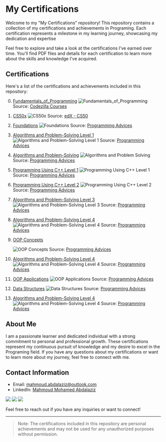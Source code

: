 # My Certifications

Welcome to my "My Certifications" repository! This repository contains a collection of my certifications and achievements in Programing. Each certification represents a milestone in my learning journey, showcasing my dedication and expertise

Feel free to explore and take a look at the certifications I've earned over time. You'll find PDF files and details for each certification to learn more about the skills and knowledge I've acquired.

## Certifications

Here's a list of the certifications and achievements included in this repository:

0. [Fundamentals_of_Programming](./Certifications/codezilla/Fundamentals_of_Programming_certificate.pdf)
   ![Fundamentals_of_Programming](./Certifications/codezilla/1.png)
   Source: [Codezilla Courses](https://www.codezilla.courses/)

1. [CS50x](./Certifications/CS50x/CS50x.pdf)
   ![CS50x](./Certifications/CS50x/1.png)
   Source: [edX - CS50](https://www.edx.org/cs50)

2. [Foundations](./Certifications/Foundations_Level_1/1.pdf)
   ![Foundations](./Certifications/Foundations_Level_1/1.png)
   Source: [Programming Advices](https://programmingadvices.com/)

3. [Algorithms and Problem-Solving Level 1](./Certifications/Algorithms_and_Problem-Solving_Level_1/1.pdf)
   ![Algorithms and Problem-Solving Level 1](./Certifications/Algorithms_and_Problem-Solving_Level_1/1.png)
   Source: [Programming Advices](https://programmingadvices.com/)

4. [Algorithms and Problem-Solving](./Certifications/Algorithms_and_Problem-Solving_Level_1_sol/1.pdf)
   ![Algorithms and Problem Solving](./Certifications/Algorithms_and_Problem-Solving_Level_1_sol/1.png)
   Source: [Programming Advices](https://programmingadvices.com/)

5. [Programming Using C++ Level 1](./Certifications/Programming_Using_Cpp_Level_1/1.pdf)
   ![Programming Using C++ Level 1](./Certifications/Programming_Using_Cpp_Level_1/1.png)
   Source: [Programming Advices](https://programmingadvices.com/)

6. [Programming Using C++ Level 2](./Certifications/Programming_Using_Cpp_Level_2/1.pdf)
   ![Programming Using C++ Level 2](./Certifications/Programming_Using_Cpp_Level_2/1.png)
   Source: [Programming Advices](https://programmingadvices.com/)

7. [Algorithms and Problem-Solving Level 3](./Certifications/Algorithms_and_Problem-Solving_Level_2/1.pdf)
   ![Algorithms and Problem-Solving Level 3](./Certifications/Algorithms_and_Problem-Solving_Level_2/1.png)
   Source: [Programming Advices](https://programmingadvices.com/)

8. [Algorithms and Problem-Solving Level 4](./Certifications/Algorithms_and_Problem-Solving_Level_3/1.pdf)
   ![Algorithms and Problem-Solving Level 4](./Certifications/Algorithms_and_Problem-Solving_Level_3/1.png)
   Source: [Programming Advices](https://programmingadvices.com/)

9. [OOP Concepts](./Certifications/OOP_Concepts/1.pdf)

   ![OOP Concepts](./Certifications/OOP_Concepts/1.png)
   Source: [Programming Advices](https://programmingadvices.com/)

10. [Algorithms and Problem-Solving Level 4](./Certifications/Algorithms_and_Problem-Solving_Level_4/1.pdf)
    ![Algorithms and Problem-Solving Level 4](./Certifications/Algorithms_and_Problem-Solving_Level_4/1.png)
    Source: [Programming Advices](https://programmingadvices.com/)

11. [OOP Applications](./Certifications/OOP_Applications/1.pdf)
    ![OOP Applications](./Certifications/OOP_Applications/1.png)
    Source: [Programming Advices](https://programmingadvices.com/)

12. [Data Structures](./Certifications/Data_Structures/1.pdf)
    ![Data Structures](./Certifications/Data_Structures/1.png)
    Source: [Programming Advices](https://programmingadvices.com/)

13. [Algorithms and Problem-Solving Level 4](./Certifications/Algorithms_and_Problem-Solving_Level_5/1.pdf)
    ![Algorithms and Problem-Solving Level 4](./Certifications/Algorithms_and_Problem-Solving_Level_5/1.png)
    Source: [Programming Advices](https://programmingadvices.com/)

## About Me

I am a passionate learner and dedicated individual with a strong commitment to personal and professional growth. These certifications represent my continuous pursuit of knowledge and my desire to excel in the Programing field. If you have any questions about my certifications or want to learn more about my journey, feel free to connect with me.

## Contact Information

- Email: mahmoud.abdalaziz@outlook.com
- LinkedIn: [Mahmoud Mohamed Abdalaziz](https://www.linkedin.com/in/mahmoud-mohamed-abd/)

<a href="https://linkedin.com/in/mahmoud-mohamed-abd" target="_blank"><img src="https://img.shields.io/badge/-Mahmoud%20Mohamed-0077B5?style=for-the-badge&logo=Linkedin&logoColor=white"/></a>
<a href="https://wa.link/nx3m8s" target="_blank"><img src="https://img.shields.io/badge/-Mahmoud%20Mohamed-0077B5?style=for-the-badge&logo=WhatsApp&logoColor=white"/></a>
<a href="https://t.me/mattar74" target="_blank"><img src="https://img.shields.io/badge/-Mahmoud%20Mohamed-0077B5?style=for-the-badge&logo=Telegram&logoColor=white"/></a>

Feel free to reach out if you have any inquiries or want to connect!

---
> Note: The certifications included in this repository are personal achievements and may not be used for any unauthorized purposes without permission.
